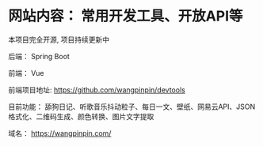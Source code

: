 # 网站内容： 常用开发工具、开放API等

本项目完全开源, 项目持续更新中

后端： Spring Boot

前端： Vue

前端项目地址: https://github.com/wangpinpin/devtools




目前功能： 舔狗日记、听歌音乐抖动粒子、每日一文、壁纸、网易云API、JSON格式化、二维码生成、颜色转换、图片文字提取




域名： https://wangpinpin.com/
